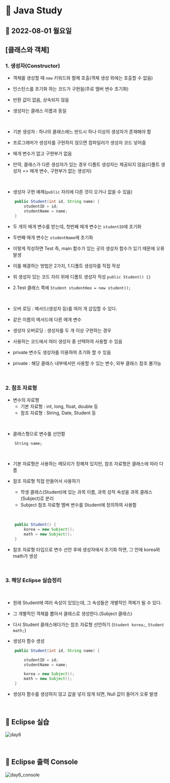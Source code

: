 # 📌 Java Study

## 🔸 2022-08-01 월요일

## [클래스와 객체]

### 1. 생성자(Constructor)

- 객체를 생성할 때 `new` 키워드와 함께 호출(객체 생성 외에는 호출할 수 없음)

- 인스턴스를 초기화 하는 코드가 구현됨(주로 멤버 변수 초기화)

- 반환 값이 없음, 상속되지 않음

- 생성자는 클래스 이름과 동일

<br>

- 기본 생성자 : 하나의 클래스에느 반드시 하나 이상의 생성자가 존재해야 함

- 프로그래머가 생성자를 구현하지 않으면 컴파일러가 생성자 코드 넣어줌

- 매개 변수가 없고 구현부가 없음

- 만약, 클래스가 다른 생성자가 있는 경우 디폴트 생성자는 제공되지 않음(디폴트 생성자 => 매개 변수, 구현부가 없는 생성자)

<br>

- 생성자 구현 예제(`public` 자리에 다른 것이 오거나 없을 수 있음)

```java
    public Student(int id, String name) {
        studentID = id;
        studentName = name;
    }
```

- 두 개의 매개 변수를 받는데, 첫번째 매개 변수는 `studentID`에 초기화

- 두번째 매개 변수는 `studentName`에 초기화

- 이렇게 작성하면 Test 즉, main 함수가 있는 곳의 생성자 함수가 있기 때문에 오류 발생

- 이를 해결하는 방법은 2가지, 1.디폴트 생성자를 직접 작성

- 위 생성자 있는 코드 자리 위에 디폴트 생성자 작성 `public Student() {}`

- 2.Test 클래스 쪽에 `Student studentHeo = new student();`

<br>

- 오버 로딩 : 메서드(생성자 등)를 여러 개 삽입할 수 있다.

- 같은 이름의 메서드에 다른 매개 변수

- 생성자 오버로딩 : 생성자를 두 개 이상 구현하는 경우

- 사용하는 코드에서 여러 생성자 중 선택하여 사용할 수 있음

- private 변수도 생성자를 이용하여 초기화 할 수 있음

- private : 해당 클래스 내부에서만 사용할 수 있는 변수, 외부 클래스 참조 불가능

<br>

### 2. 참조 자료형

- 변수의 자료형
  - 기본 자료형 : int, long, float, double 등
  - 참조 자료형 : String, Date, Student 등

<br>

- 클래스형으로 변수를 선언함

```
    String name;
```

<br>

- 기본 자료형은 사용하는 메모리가 정해져 있지만, 참조 자료형은 클래스에 따라 다름

- 참조 자료형 직접 만들어서 사용하기
  - 학생 클래스(Student)에 있는 과목 이름, 과목 성적 속성을 과목 클래스(Subject)로 분리
  - Subject 참조 자료형 멤버 변수를 Student에 정의하여 사용함

<br>

```java
    public Student() {
		korea = new Subject();
		math = new Subject();
	}
```

- 참조 자료형 타입으로 변수 선언 후에 생성자에서 초기화 하면, 그 안에 korea와 math가 생성

<br>

### 3. 해당 Eclipse 실습정리

<br>

- 원래 Student에 여러 속성이 있었는데, 그 속성들은 개별적인 객체가 될 수 있다.

- 그 개별적인 객체를 뽑아서 클래스로 생성한다.(Subject 클래스)

- 다시 Student 클래스에다가는 참조 자료형 선언하기
  (`Student korea;`, `Student math;`)

- 생성자 함수 생성

```java
    public Student(int id, String name) {

		studentID = id;
		studentName = name;

		korea = new Subject();
		math = new Subject();
	}
```

- 생성자 함수를 생성하지 않고 값을 넣지 않게 되면, Null 값이 들어가 오류 발생

<br>

## 🔖 Eclipse 실습

![day6](https://user-images.githubusercontent.com/79084294/182210167-f521a736-512c-41dd-abda-18717581ccd3.png)

<br>

## 🔖 Eclipse 출력 Console

![day6_console](https://user-images.githubusercontent.com/79084294/182210424-1576b224-e3ba-4abc-bd71-48603381f7c9.png)
